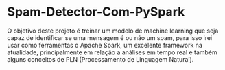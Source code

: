 # Spam-Detector-Com-PySpark
O objetivo deste projeto é treinar um modelo de machine learning que seja capaz de identificar se uma mensagem é ou não um spam, para isso irei usar como ferramentas o Apache Spark, um excelente framework na atualidade, principalmente em relação a análises em tempo real e também alguns conceitos de PLN (Processamento de Linguagem Natural).
